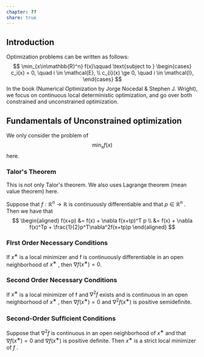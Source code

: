 ```yaml
---
chapter: ??
share: true
---
```

## Introduction
Optimization problems can be written as follows:
$$
\min_{x\in\mathbb{R}^n} f(x)\qquad \text{subject to }
\begin{cases}
c_i(x) = 0, \quad i \in \mathcal{E}, \\
c_{i}(x) \ge 0, \quad i \in \mathcal{I},
\end{cases}
$$
In the book (Numerical Optimization by Jorge Nocedal & Stephen J. Wright), we focus on continuous local deterministic optimization, and go over both constrained and unconstrained optimization.

## Fundamentals of Unconstrained optimization
We only consider the problem of
$$
\min_{x}f(x)
$$
here.

### Talor's Theorem
This is not only Talor's theorem. We also uses Lagrange theorem (mean value theorem) here.

Suppose that $f : \mathbb{R}^n \rightarrow \mathbb{R}$ is continuously differentiable and that $p\in\mathbb{R}^n$ . Then we have that
$$
\begin{aligned}
f(x+p) &= f(x) + \nabla f(x+tp)^T p \\
&= f(x) + \nabla f(x)^Tp + \frac{1}{2}p^T\nabla^2f(x+tp)p
\end{aligned}
$$
### FIrst Order Necessary Conditions
If $x^∗$ is a local minimizer and f is continuously differentiable in an open neighborhood of $x^∗$ , then $\nabla f (x^∗) = 0$.

### Second Order Necessary Conditions
If $x^∗$ is a local minimizer of f and $\nabla^2f$ exists and is continuous in an open neighborhood of $x^∗$ , then $\nabla f (x^∗ ) = 0$ and $\nabla^2 f (x^∗ )$ is positive semideﬁnite.
### Second-Order Sufﬁcient Conditions
Suppose that $\nabla^2f$  is continuous in an open neighborhood of $x^∗$ and that $\nabla f (x^∗) = 0$ and $\nabla f (x^∗)$ is positive deﬁnite. Then $x^∗$ is a strict local minimizer of $f$ .
